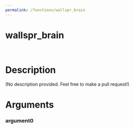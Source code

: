 ```yaml
---
permalink: /functions/wallspr_brain
---
```

# wallspr_brain  
&nbsp;  
# Description  
(No description provided. Feel free to make a pull request!) 
&nbsp;  
# Arguments
### argument0

&nbsp;    


